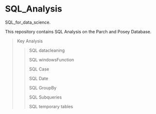 # SQL_Analysis
SQL_for_data_science.

This repository contains SQL Analysis on the Parch and Posey Database.

> Key Analysis
> 
> > SQL datacleaning
> > 
> > SQL windowsFunction
> > 
> > SQL Case
> > 
> > SQL Date
> > 
> > SQL GroupBy
> > 
> > SQL Subqueries
> > 
> > SQL temporary tables
